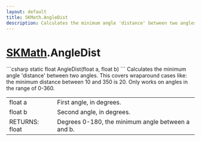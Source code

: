 ```yaml
---
layout: default
title: SKMath.AngleDist
description: Calculates the minimum angle 'distance' between two angles. This covers wraparound cases like. the minimum distance between 10 and 350 is 20. Only works on angles in the range of 0-360.
---
```

# [SKMath]({{site.url}}/Pages/Reference/SKMath.html).AngleDist

<div class='signature' markdown='1'>
```csharp
static float AngleDist(float a, float b)
```
Calculates the minimum angle 'distance' between two
angles. This covers wraparound cases like: the minimum distance
between 10 and 350 is 20. Only works on angles in the range of
0-360.
</div>

|  |  |
|--|--|
|float a|First angle, in degrees.|
|float b|Second angle, in degrees.|
|RETURNS: float|Degrees 0-180, the minimum angle between a and b.|





